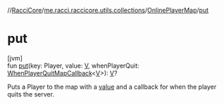 //[RacciCore](../../../index.md)/[me.racci.raccicore.utils.collections](../index.md)/[OnlinePlayerMap](index.md)/[put](put.md)

# put

[jvm]\
fun [put](put.md)(key: Player, value: [V](index.md), whenPlayerQuit: [WhenPlayerQuitMapCallback](../index.md#-678110128%2FClasslikes%2F-1216412040)&lt;[V](index.md)&gt;): [V](index.md)?

Puts a Player to the map with a [value](put.md) and a callback for when the player quits the server.
